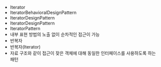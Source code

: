 ﻿- Iterator
- IteratorBehavioralDesignPattern
- IteratorDesignPattern
- IteratorDesignPattern
- IteratorPattern
- 내부 표현 방법의 노출 없이 순차적인 접근이 가능
- 반복자
- 반복자(Iterator)
- 자료 구조와 같이 접근이 잦은 객체에 대해 동일한 인터페이스를 사용하도록 하는 패턴
